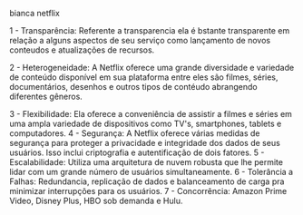 bianca
netflix

1 - Transparência: Referente a transparencia ela é bstante transparente em relação a alguns aspectos de seu serviço como lançamento de novos conteudos e atualizações de recursos.

2 - Heterogeneidade: A Netflix oferece uma grande diversidade e variedade de conteúdo disponível em sua plataforma entre eles são filmes, séries, documentários, desenhos e outros tipos de contéudo abrangendo diferentes gêneros.

3 - Flexibilidade: Ela oferece a conveniência de assistir a filmes e séries em uma ampla variedade de dispositivos como TV's, smartphones, tablets e computadores.
4 - Segurança: A Netflix oferece várias medidas de segurança para proteger a privacidade e integridade dos dados de seus usuários. Isso inclui criptografia e autentificação de dois fatores.
5 - Escalabilidade: Utiliza uma arquitetura de nuvem robusta que lhe permite lidar com um grande número de usuários simultaneamente.
6 - Tolerância a Falhas: Redundancia, replicação de dados e balanceamento de carga pra minimizar interrupções para os usuários.
7 - Concorrência: Amazon Prime Video, Disney Plus, HBO sob demanda e Hulu.
